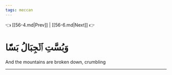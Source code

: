 ```yaml
---
tags: meccan
---
```


👈 [[56-4.md|Prev]] | [[56-6.md|Next]] 👉

# وَبُسَّتِ ٱلۡجِبَالُ بَسّٗا

And the mountains are broken down, crumbling

---

